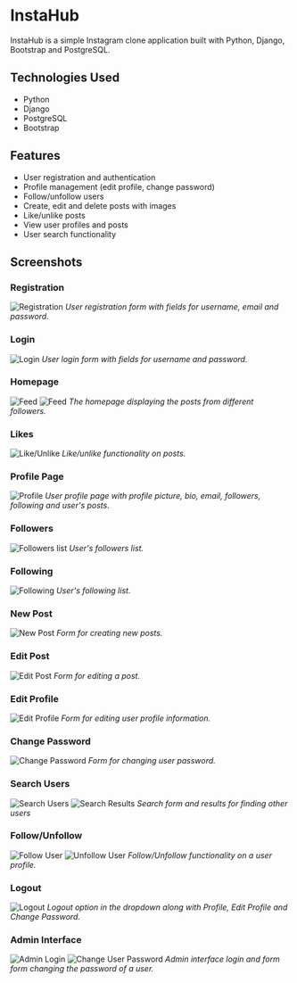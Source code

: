 # InstaHub
InstaHub is a simple Instagram clone application built with Python, Django, Bootstrap and PostgreSQL.

## Technologies Used
- Python
- Django
- PostgreSQL
- Bootstrap

## Features
- User registration and authentication
- Profile management (edit profile, change password)
- Follow/unfollow users
- Create, edit and delete posts with images
- Like/unlike posts
- View user profiles and posts
- User search functionality

## Screenshots

### Registration
![Registration](instahub/screenshots/registration.png)
*User registration form with fields for username, email and password.*

### Login
![Login](instahub/screenshots/login.png)
*User login form with fields for username and password.*

### Homepage
![Feed](instahub/screenshots/feed1.png)
![Feed](instahub/screenshots/feed2.png)
*The homepage displaying the posts from different followers.*

### Likes
![Like/Unlike](instahub/screenshots/like_unlike.png)
*Like/unlike functionality on posts.*

### Profile Page
![Profile](instahub/screenshots/profile.png)
*User profile page with profile picture, bio, email, followers, following and user's posts.*

### Followers
![Followers list](instahub/screenshots/followers.png)
*User's followers list.*

### Following
![Following](instahub/screenshots/following.png)
*User's following list.*

### New Post
![New Post](instahub/screenshots/new_post.png)
*Form for creating new posts.*

### Edit Post
![Edit Post](instahub/screenshots/edit_post.png)
*Form for editing a post.*

### Edit Profile
![Edit Profile](instahub/screenshots/edit_profile.png)
*Form for editing user profile information.*

### Change Password
![Change Password](instahub/screenshots/change_password.png)
*Form for changing user password.*

### Search Users
![Search Users](instahub/screenshots/search_users.png)
![Search Results](instahub/screenshots/search_results.png)
*Search form and results for finding other users*

### Follow/Unfollow
![Follow User](instahub/screenshots/search_user_profile_follow.png)
![Unfollow User](instahub/screenshots/search_user_profile_unfollow.png)
*Follow/Unfollow functionality on a user profile.*

### Logout
![Logout](instahub/screenshots/logout.png)
*Logout option in the dropdown along with Profile, Edit Profile and Change Password.*

### Admin Interface
![Admin Login](instahub/screenshots/admin.png)
![Change User Password](instahub/screenshots/change_user_password.png)
*Admin interface login and form form changing the password of a user.*